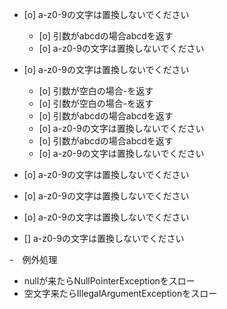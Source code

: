 - [o] a-z0-9の文字は置換しないでください
  - [o] 引数がabcdの場合abcdを返す
  - [o] a-z0-9の文字は置換しないでください

- [o] a-z0-9の文字は置換しないでください
  - [o] 引数が空白の場合-を返す
  - [o] 引数が空白の場合-を返す
  - [o] 引数がabcdの場合abcdを返す
  - [o] a-z0-9の文字は置換しないでください
  - [o] 引数がabcdの場合abcdを返す
  - [o] a-z0-9の文字は置換しないでください
  
- [o] a-z0-9の文字は置換しないでください

- [o] a-z0-9の文字は置換しないでください

- [o] a-z0-9の文字は置換しないでください

- [] a-z0-9の文字は置換しないでください


-　例外処理
  - nullが来たらNullPointerExceptionをスロー
  - 空文字来たらIllegalArgumentExceptionをスロー